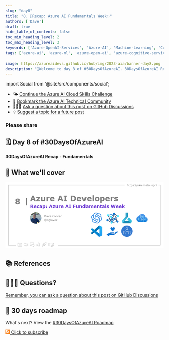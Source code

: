 ```yaml
---
slug: "day8"
title: "8. 🏁Recap: Azure AI Fundamentals Week✨"
authors: ['Dave']
draft: true
hide_table_of_contents: false
toc_min_heading_level: 2
toc_max_heading_level: 3
keywords: ['Azure-OpenAI-Services', 'Azure-AI', 'Machine-Learning', 'Cognitive-Services', 'vscode', 'rai', 'Accessibility-Human-Connection']
tags: ['azure-ai', 'azure-ml', 'azure-open-ai', 'azure-cognitive-services', 'responsible-ai', 'azure-ai-fundamentals', '30-days-of-azure-ai']

image: https://azureaidevs.github.io/hub/img/2023-aia/banner-day8.png
description: "🏁Welcome to day 8 of #30DaysOfAzureAI. 30DaysOfAzureAI Recap - Fundamentals https://azureaidevs.github.io/hub/2023-aia/day8"
---
```


import Social from '@site/src/components/social';

<head>

  <meta name="twitter:url" content="https://azureaidevs.github.io/hub/2023-aia/day8" />
  <meta name="twitter:title" content="Recap: Azure AI Fundamentals Week✨" />
  <meta name="twitter:description" content="🏁Welcome to day 8 of #30DaysOfAzureAI. 30DaysOfAzureAI Recap - Fundamentals" />
  <meta name="twitter:image" content="https://azureaidevs.github.io/hub/img/2023-aia/banner-day8.png" />
  <meta name="twitter:card" content="summary_large_image" />

  <meta property="og:url" content="https://azureaidevs.github.io/hub/2023-aia/day8" />
  <meta property="og:title" content="Welcome to day 8 🏁Recap: Azure AI Fundamentals Week✨" />
  <meta property="og:description" content="30DaysOfAzureAI Recap - Fundamentals https://azureaidevs.github.io/hub/2023-aia/day8 AzureAiDevs,AI " />
  <meta property="og:image" content="https://azureaidevs.github.io/hub/img/2023-aia/banner-day8.png" />
  <meta property="og:type" content="article" />
  <meta property="og:site_name" content="Azure AI Developer" />

  <link rel="canonical"  href="https://azureaidevs.github.io/hub/2023-aia/day8"  />

</head>


- 🌤️ [Continue the Azure AI Cloud Skills Challenge](https://aka.ms/30-days-of-azure-ai-challenge)
- 🏫 [Bookmark the Azure AI Technical Community](https://techcommunity.microsoft.com/t5/artificial-intelligence-and/ct-p/AI)
- 🙋🏾‍♂️ [Ask a question about this post on GitHub Discussions](https://github.com/AzureAiDevs/hub/discussions/categories/azure-ai-developers)
- 💡 [Suggest a topic for a future post](https://github.com/AzureAiDevs/hub/discussions/categories/call-for-content)

### Please share

<Social
    page_url="https://azureaidevs.github.io/hub/2023-aia/day8"
    image_url="https://azureaidevs.github.io/hub/img/2023-aia/banner-day8.png"
    title="Recap: Azure AI Fundamentals Week✨"
    description= "🏁Welcome to day 8 of #30DaysOfAzureAI. 30DaysOfAzureAI Recap - Fundamentals"
    hashtags="AzureAiDevs,AI"
    hashtag="#30DaysOfAzureAi"
/>

## 🗓️ Day 8 of #30DaysOfAzureAI

<!-- README
The following description is also used for the tweet. So it should be action oriented and grab attention 
If you update the description, please update the description: in the frontmatter as well.
-->

**30DaysOfAzureAI Recap - Fundamentals**

<!-- README
The following is the intro to the post. It should be a short teaser for the post.
-->



## 🎯 What we'll cover

<!-- README
The following list is the main points of the post. There should be 3-4 main points.
 -->




<!-- 
- Main point 1
- Main point 2
- Main point 3 
- Main point 4
-->


![Image banner for day 8](./../../static/img/2023-aia/banner-day8.png)


<!-- README
Add or update a list relevant references here. These could be links to other blog posts, Microsoft Learn Module, videos, or other resources.
-->



## 📚 References




<!-- README
The following is the body of the post. It should be an overview of the post that you are referencing.
See the Learn More section, if you supplied a canonical link, then will be displayed here.
-->






## 🙋🏾‍♂️ Questions?

[Remember, you can ask a question about this post on GitHub Discussions](https://github.com/AzureAiDevs/hub/discussions/categories/azure-ai-developers)

## 📍 30 days roadmap

What's next? View the [#30DaysOfAzureAI Roadmap](/hub/roadmap/30days)

[![](./../../static/img/2023-aia/rss.png) Click to subscribe](https://azureaidevs.github.io/hub/2023-aia/rss.xml)